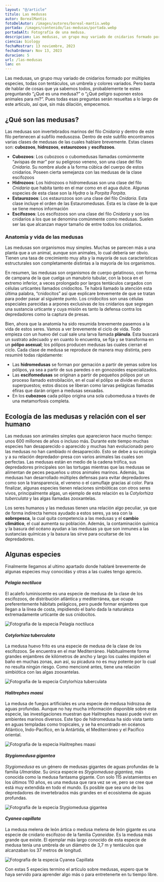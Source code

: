 ```yaml
---
layout: "@/article"
titulo: Las medusas
autor: BorealMantis
fotoDelAutor: /images/autores/boreal-mantis.webp
portada: /images/contenido/las-medusas/portada.webp
portadaAlt: Fotografía de una medusa.
descripcion: Las medusas, un grupo muy variado de cnidarios formado por múltiples especies, todas con tentáculos, un umbrela y colores variados.
ciencia: biology
fechaMostrar: 13 noviembre, 2023
fechaOrdenar: Nov 13, 2023
duracion: 5 
url: /las-medusas
lan: en
---
```


Las medusas, un grupo muy variado de cnidarios formado por múltiples especies, todas con tentáculos, un umbrela y colores variados. Pero basta de hablar de cosas que ya sabemos todos, probablemente te estes preguntando “¿Qué es una medusa?” o “¿Qué peligro suponen estos animales para mí?”. Pues todas esas preguntas serán resueltas a lo largo de este artículo, así que, sin más dilación, empecemos.

## ¿Qué son las medusas?

Las medusas son invertebrados marinos del filo *Cnidaria* y dentro de este filo pertenecen al subfilo medusozoa.  Dentro de este subfilo encontramos varias clases de medusas de las cuales hablare brevemente. Estas clases son: **cubozoos**, **hidrozoos**, **estaurozoos** y **escifozoos**.

- **Cubozoos**: Los cubozoos o cubomedusas llamadas comúnmente “avispas de mar” por su peligroso veneno, son una clase del filo *Cnidaria*. Su nombre alude a la forma cúbica del cuerpo de estos cnidarios. Poseen cierta semejanza con las medusas de la clase escifozoos
- **Hidrozoos**: Los hidrozoos o hidromedusas son una clase del filo *Cnidaria* que habita tanto en el mar como en el agua dulce. Algunas especies de esta clase son la *Hydra* o la *Porpita Porpita*.
- **Estaurozoos**: Los estaurozoos son una clase del filo *Cnidaria*. Esta clase incluye el orden de las Estauromedusas. Esta es la clase de la que se tiene menos información
- **Escifozoos**: Los escifozoos son una clase del filo *Cnidaria* y son los cnidarios a los que se denomina comúnmente como medusas. Suelen ser las que alcanzan mayor tamaño de entre todos los cnidarios.

### Anatomía y vida de las medusas

Las medusas son organismos muy simples. Muchas se parecen más a una planta que a un animal, aunque son animales, lo cual debería ser obvio. Tienen una tasa de crecimiento muy alta y la mayoría de sus características estructurales son completamente distintas a la mayoría de los organismos.

En resumen, las medusas son organismos de cuerpo gelatinoso, con forma de campana de la que cuelga un manubrio tubular, con la boca en el extremo inferior, a veces prolongado por largos tentáculos cargados con células urticantes llamados cnidocitos. Te habrá llamado la atención esta última palabra, “cnidocitos” así que explicare brevemente de que se tratan para poder pasar al siguiente punto. Los cnidocitos son unas células especiales parecidas a arpones exclusivas de los cnidarios que segregan una sustancia urticante y cuya misión es tanto la defensa contra los depredadores como la captura de presas.

Bien, ahora que la anatomía ha sido resumida brevemente pasemos a la vida de estos seres. Vamos a ver brevemente el ciclo de vida. Todo empieza con un huevo del cual sale una larva llamada **plánula**. Esta buscará un sustrato adecuado y en cuanto lo encuentra, se fija y se transforma en un **pólipo asexual**; los pólipos producen medusas las cuales cierran el ciclo. Cada clase de medusa se reproduce de manera muy distinta, pero resumiré todas rápidamente:
- Las **hidromedusas** se forman por gemación a partir de yemas sobre los pólipos, ya sea a partir de sus paredes o en gonozoides especializados.
- Las **escifomedusas** se originan a partir de pequeños pólipos por un proceso llamado estrobilación, en el cual el pólipo se divide en discos superpuestos; estos discos se liberan como larvas pelágicas llamadas éfiras que darán origen a medusas sexuadas.
- En los **cubozoos** cada pólipo origina una sola cubomedusa a través de una metamorfosis completa.

## Ecología de las medusas y relación con el ser humano

Las medusas son animales simples que aparecieron hace mucho tiempo: unos 600 millones de años o incluso más. Durante este tiempo muchas especies han desaparecido o aparecido y muchas han evolucionado pero las medusas no han cambiado ni desaparecido. Esto se debe a su ecología y a su relación depredador-presa con varios animales las cuales son perfectas. Las medusas están en medio de la cadena trófica, sus depredadores principales son las tortugas mientras que las medusas se alimentan de peces pequeños u otros animales marinos. Además, las medusas han desarrollado múltiples defensas para evitar depredadores como son la transparencia, el veneno o el camuflaje gracias al color. Para finalizar, algunas especies tienen relaciones simbióticas con otros seres vivos, principalmente algas, un ejemplo de esta relación es la *Cotylorhiza tuberculata* y las algas llamadas zooxantelas.

Los seres humanos y las medusas tienen una relación algo peculiar, ya que de forma indirecta hemos ayudado a estos seres, ya sea con la **sobrepesca**, la cual quita competencia a las medusas y el **cambio climático**, el cual aumenta su población. Además, la contaminación química y la basura del océano ayudan a las medusas ya que son inmunes a las sustancias químicas y la basura las sirve para ocultarse de los depredadores. 

## Algunas especies

Finalmente llegamos al ultimo apartado donde hablaré brevemente de algunas especies muy conocidas y otras a las cuales tengo aprecio.

#### *Pelagia noctiluca*

El acalefo luminiscente es una especie de medusa de la clase de los escifozoos, de distribución atlántica y mediterránea, que ocupa preferentemente hábitats pelágicos, pero puede formar enjambres que llegan a la línea de costa, impidiendo el baño dada la naturaleza extremadamente urticante de sus cnidocitos.

![Fotografía de la especia Pelagia noctiluca](/images/contenido/las-medusas/pelagia-noctiluca.webp)

#### *Cotylorhiza tuberculata*

La medusa huevo frito es una especie de medusa de la clase de los escifozoos. Se encuentra en el mar Mediterráneo. Habitualmente forma grandes enjambres de kilómetros de ancho y largo los cuales impiden el baño en muchas zonas, aun así, su picadura no es muy potente por lo cual no resulta ningún riesgo. Como mencioné antes, tiene una relación simbiótica con las algas zooxantelas.

![Fotografía de la especia Cotylorhiza tuberculata](/images/contenido/las-medusas/cotylorhiza-tuberculata.webp)

#### *Halitrephes maasi*

La medusa de fuegos artificiales es una especie de medusa hidrozoa de aguas profundas. Aunque no hay mucha información disponible sobre esta especie, las investigaciones muestran que Halitrephes maasi puede vivir en ambientes marinos diversos. Este tipo de hidromedusa ha sido vista tanto en aguas templadas como tropicales, y se ha encontrado en océanos Atlántico, Indo-Pacífico, en la Antártida, el Mediterráneo y el Pacífico oriental.

![Fotografía de la especia Halitrephes maasi](/images/contenido/las-medusas/halitrephes-maasi.webp)

#### *Stygiomedusa gigantea*

*Stygiomedusa* es un género de medusas gigantes de aguas profundas de la familia *Ulmaridae*. Su única especie es *Stygiomedusa gigantea*, más conocida como la medusa fantasma gigante. Con solo 115 avistamientos en los últimos 110 años, es una medusa que rara vez se ve, pero se cree que está muy extendida en todo el mundo. Es posible que sea uno de los depredadores de invertebrados más grandes en el ecosistema de aguas profundas.

![Fotografía de la especia Stygiomedusa gigantea](/images/contenido/las-medusas/stygiomedusa-gigantea.webp)

#### *Cyanea capillata*

La medusa melena de león ártica o medusa melena de león gigante es una especie de cnidario escifozoo de la familia *Cyaneidae*. Es la medusa más grande que existe. El ejemplar más largo conocido de esta especie de medusa tenía una umbrela de un diámetro de 3,7 m y tentáculos que alcanzaban los 37 metros de longitud.

![Fotografía de la especia Cyanea Capillata](/images/contenido/las-medusas/portada.webp)

Con estas 5 especies termino el articulo sobre medusas, espero que te haya servido para aprender algo más o para entretenerte en tu tiempo libre.
